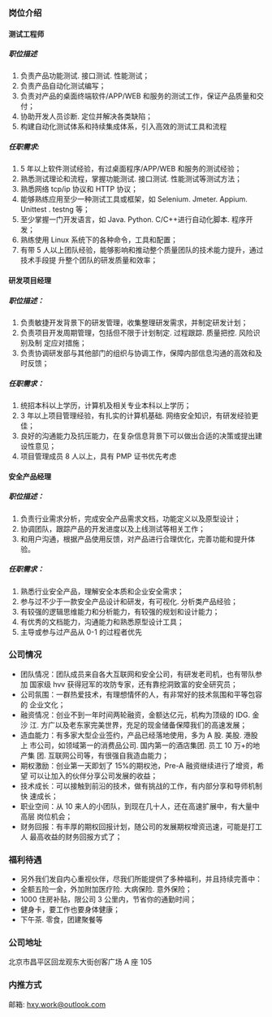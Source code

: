 ### 岗位介绍
#### 测试工程师
##### 职位描述
1. 负责产品功能测试. 接口测试. 性能测试；
2. 负责产品自动化测试编写；
3. 负责对产品的桌面终端软件/APP/WEB 和服务的测试工作，保证产品质量和交付；
4. 协助开发人员诊断. 定位并解决各类缺陷；
5. 构建自动化测试体系和持续集成体系，引入高效的测试工具和流程
##### 任职需求:
1. 5 年以上软件测试经验，有过桌面程序/APP/WEB 和服务的测试经验；
2. 熟悉测试理论和流程，掌握功能测试. 接口测试. 性能测试等测试方法；
3. 熟悉网络 tcp/ip 协议和 HTTP 协议；
4. 能够熟练应用至少一种测试工具或框架，如 Selenium. Jmeter. Appium. Unittest . 
testng 等；
5. 至少掌握一门开发语言，如 Java. Python. C/C++进行自动化脚本. 程序开发；
6. 熟练使用 Linux 系统下的各种命令，工具和配置；
7. 有带 5 人以上团队经验，能够影响和推动整个质量团队的技术能力提升，通过技术手段提
升整个团队的研发质量和效率；  

#### 研发项目经理
##### 职位描述：
1. 负责敏捷开发背景下的研发管理，收集整理研发需求，并制定研发计划；
2. 负责项目开发周期管理，包括但不限于计划制定. 过程跟踪. 质量把控. 风险识别及制
定应对措施；
3. 负责协调研发部与其他部门的组织与协调工作，保障内部信息沟通的高效和及时反馈；
##### 任职需求：
1. 统招本科以上学历，计算机及相关专业本科以上学历；
2. 3 年以上项目管理经验，有扎实的计算机基础. 网络安全知识，有研发经验更佳；
3. 良好的沟通能力及抗压能力，在复杂信息背景下可以做出合适的决策或提出建设性意见；
4. 项目管理成员 8 人以上，具有 PMP 证书优先考虑  

#### 安全产品经理
##### 职位描述：
1. 负责行业需求分析，完成安全产品需求文档，功能定义以及原型设计；
2.	协调团队，跟踪产品的开发进度以及上线测试等相关工作；
3. 和用户沟通，根据产品使用反馈，对产品进行合理优化，完善功能和提升体验。
##### 任职需求：
1. 熟悉行业安全产品，理解安全本质和企业安全需求；
2. 参与过不少于一款安全产品设计和研发，有可视化. 分析类产品经验；
3. 有较强的逻辑思维能力和分析能力，有较强的规划和设计能力；
4. 有优秀的文档能力，沟通能力和熟悉原型设计工具；
5. 主导或参与过产品从 0-1 的过程者优先  

### 公司情况
- 团队情况：团队成员来自各大互联网和安全公司，有研发老司机，也有带队参加
  国家级 hvv 获得冠军的攻防专家，还有靠挖洞致富的安全研究员；
- 公司氛围：一群热爱技术，有理想情怀的人，有非常好的技术氛围和平等包容的
  企业文化；
- 融资情况：创业不到一年时间两轮融资，金额达亿元，机构为顶级的 IDG. 金沙
  江. 方广以及老东家完美世界，充足的现金储备保障我们的高速发展；
- 造血能力：有多家大型企业签约，产品已经落地使用，多为 A 股. 美股. 港股上
  市公司，如领域第一的消费品公司. 国内第一的酒店集团. 员工 10 万+的地产集
  团. 互联网公司等，有很强自我造血能力；
- 期权激励：创业第一天即划了 15%的期权池，Pre-A 融资继续进行了增资，希望
  可以让加入的伙伴分享公司发展的收益；
- 技术成长：可以接触到前沿的技术，做有挑战的工作，有内部分享和导师机制快
  速成长；
- 职业空间：从 10 来人的小团队，到现在几十人，还在高速扩展中，有大量中高层
  岗位机会；
- 财务回报：有丰厚的期权回报计划，随公司的发展期权增资迅速，可能是打工人
  最高收益的财务回报方式了；

### 福利待遇
- 另外我们发自内心重视伙伴，尽我们所能提供了多种福利，并且持续完善中：
- 全额五险一金，外加附加医疗险. 大病保险. 意外保险；
- 1000 住房补贴，限公司 3 公里内，节省你的通勤时间；
- 健身卡，要工作也要身体健康；
- 下午茶. 零食，团建聚餐等  

### 公司地址
北京市昌平区回龙观东大街创客广场 A 座 105

### 内推方式
邮箱: hxy.work@outlook.com